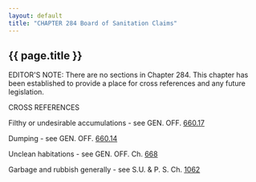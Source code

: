 ```yaml
---
layout: default 
title: "CHAPTER 284 Board of Sanitation Claims"
---
```


{{ page.title }}
----------------

EDITOR'S NOTE: There are no sections in Chapter 284. This chapter has
been established to provide a place for cross references and any future
legislation.

CROSS REFERENCES

Filthy or undesirable accumulations - see GEN. OFF.
[660.17](3591ce06.html)

Dumping - see GEN. OFF. [660.14](35e8a06a.html)

Unclean habitations - see GEN. OFF. Ch. [668](370eb757.html)

Garbage and rubbish generally - see S.U. & P. S. Ch.
[1062](45cbec48.html)

